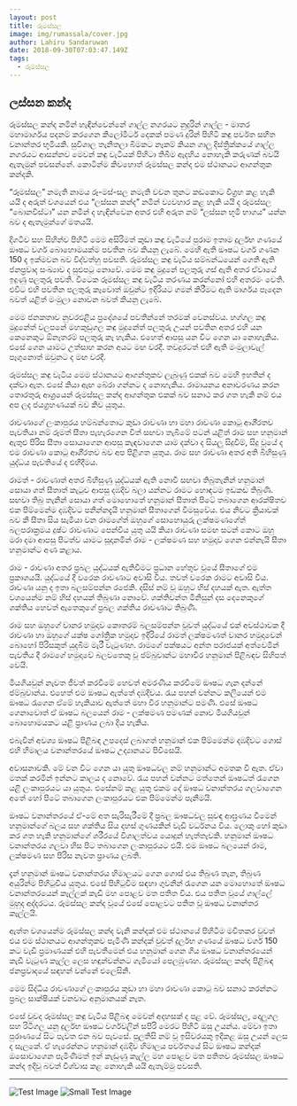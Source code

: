 ```yaml
---
layout: post
title: රූමස්සල
image: img/rumassala/cover.jpg
author: Lahiru Sandaruwan
date: 2018-09-30T07:03:47.149Z
tags: 
  - රූමස්සල
---
```


## ලස්සන කන්ද

රූමස්සල කන්ද නමින් හැඳින්වෙන්නේ ගාල්ල නගරයට නුදුරින් ගාල්ල - මාතර මහාමාර්ගය පදනම් කරගෙන කිලෝමීටර් දෙකක් පමණ දුරින් පිහිටි කඳු පර්වත සහිත වනාන්තර භූමියකි. සුවිශාල තැනිතලා බිමකට නෑකම් කියන ගාලු දිස්ත්‍රික්කයේ ගාල්ල නගරයට ආසන්නව මෙවන් කඳු වැටියක් පිහිටා තිබීම ඇදහිය නොහැකි කරුණක් බවයි ඇතැමුන් පවසන්නේ. කොටින්ම කිවහොත් රූමස්සල කන්ද එම ස්ථානයට ආගන්තුක කන්දකි.

“රූමස්සල” නමැති නාමය රූ-මස්-සල නමැති වචන තුනට කඩකොට විග්‍රහ කළ හැකි යයි ද අරුත් වශයෙන් එය “ලස්සන කන්ද” නමින් ව්‍යවහාර කළ හැකි යයි ද රූමස්සල “බොනවිස්ටා” යන නමින් ද හැඳින්වෙන අතර එහි අරුත නම් “ලස්සන භූමි භාගය” යන්න බව ද ඇතැමුන්ගේ මතයයි.

දිගටිව සහ සිහින්ව පිහිටි මෙම අසිරිමත් කුඩා කඳු වැටියේ පුරාම ඉතාම දුර්ලභ ගණයේ ඖෂධ වර්ග බොහොමයක්ම පවතින බව කියනු ලැබේ. මෙහි ඇති ඖෂධ වර්ග ගණන 150 ද ඉක්මවන බව විද්වත්හු පවසති. රූමස්සල කඳු වැටිය සම්බන්ධයෙන් ගෙතී ඇති ජනප්‍රවාද සංඛ්‍යාව ද සුළුපටු නොවේ. මෙම කඳු මුදුනේ පලතුරු ගස් ඇති අතර ඒවායේ ඉදුණු පලතුරු පවතී. විටෙක රූමස්සල කඳු වැටිය තරණය කරන්නෝ එහි අතරමං වෙති. එවිට එහි පවතින පලතුරු කෑවොත් ඔවුන්ට ඉදිරියට ගමන් කිරීමට ඇති මාර්ගය පෑදෙන බවත් යළිත් මංමුලා නොවන බවත් කියනු ලැබේ.

මෙම ජනකතාව නුවරඑළිය ප්‍රදේශයේ පවතින්නේ තරමක් වෙනස්වය. හග්ගල කඳු මුදුනේත් වලපනේ මහකුඩුගල කඳු මුදුනේත් පලතුරු උයන් පවතින අතර එහි යන කෙනෙකුට ඕනෑතරම් පලතුරු කෑ හැකිය. එහෙත් ආපසු යන විට ගෙන යා නොහැකිය. එසේ ගෙන යාමට උත්සාහ කරන අයට මඟ වරදී. තවදුරටත් එහි ඇති මංමුලාවැල් පෑගුනොත් ඔවුනට ද මඟ වරදී.

රූමස්සල කඳු වැටිය මෙම ස්ථානයට ආගන්තුකව ලැබුණු එකක් බව මෙහි ඉහතින් ද දක්වා ඇත. එසේ කියා ඇඟ බේරා ගන්නට ද නොහැකිය. රාමායනය අනාවරණය කරන තොරතුරු ආශ්‍රයෙන් රූමස්සල කන්ද ආගන්තුක එකක් බව සනාථ කර ගත හැකි නම් එය අප ලද ජයග්‍රහණයක් බව කිව යුතුය.

රාවණාගේ ලංකාපුරය හම්බන්තොට කුඩා රාවණා හා මහා රාවණා කොටු ආශි‍්‍රතව පැවතියා නම් රූමත් සීතා පැහැරගෙන විත් සඟවා තැබීමේ පටන් යළිත් රාම සහ හනුමාන් ඇතුළු පිරිස සීතා සොයාගෙන ආපසු කැඳවාගෙන යාම දක්වා ද සියලු සිදුවීම්, සිදු වූයේ ද එම රාවණා කොටු ආශි‍්‍රතව බව අප පිළිගත යුතුය. රාම සහ රාවණා අතර අති බිහිසුණු යුද්ධය පැවතියේ ද එහිදීමය.

රාමත් - රාවණාත් අතර බිහිසුණු යුද්ධයක් ඇති නොවී සඟවා තිබුතැනින් හනුමාන් සොයා ගත් සීතාත් කැටුව ආපසු දඹදිව බලා යන්නට රාමට හොඳටම ඉඩකඩ තිබුණි. සඟවා තිබු තැනින් සොයා ගත් මොහොතේ හනුමාන් සීතාත් පිටේ තබාගෙන ආරක්ෂිතව එක පිම්මෙන්ම දඹදිවට පනින්නදැයි හනුමාන් සීතාගෙන් විමසුවේය. එය නිවට ක්‍රියාවක් බව කී සීතා සිය සැමියා වන රාමගේත් ඔහුගේ සොහොයුරු ලක්ෂමණගේත් බලපරාක්‍රමය දුෂ්ට රාවණාට පෙන්විය යුතු යයි කියා රාවණා සමඟ සටන් කොට ඔහු මරා දමා ආපසු පිටත්ව යාමට සූදානමින් රාම - ලක්ෂමණ සහ හමුදාව ගෙන එන්නැයි සීතා හනුමාන්ට අණ කළාය.

රාම - රාවණා අතර ප්‍රබල යුද්ධයක් ඇතිවීමට ප්‍රධාන හේතුව වූයේ සීතාගේ එම ප්‍රකාශයයි. යුද්ධයේ දී වරෙක රාවණාට අවාසි විය. තවත් වරෙක රාමට අවාසි විය. රාවණා යනු ද ඉතා බලසම්පන්න රජෙකි. දසිස් නම් වූ ඔහුට හිස් දහයක් ඇත. ඇත්ත වශයෙන්ම නම් හිස් දහයක් තිබුණා නොවේ. ශක්තිවන්ත මිනිසුන් දස දෙනෙකුගේ ශක්තිය හෙවත් ඇතෙකුගේ ප්‍රබල ශක්තිය රාවණාට තිබුණි.

රාම සහ ඔහුගේ වානර හමුදාව කොතරම් බලසම්පන්න වූවත් යුද්ධයේ එක් අවස්ථාවක දී රාවණා හා ඔහුගේ යක්ෂ ගෝත්‍රික හමුදාව ඉදිරියේ රාමත් ලක්ෂමණත් වානර හමුදාවෙන් බොහෝ පිරිසකුත් යුදබිම මැරී වැටුණහ. රාමගේ පක්ෂයට අන්ත පරාජයක් අත්වෙමින් පැවතිය දී රාමගේ හමුදාවේ බලවතෙකු වූ ජම්බුවාන්ට මහාවීර හනුමාන් පිළිබඳව සිහිපත් වෙයි.

මියගියවුන් නැවත ජීවත් කරවීමේ හෙවත් අමරණීය කරවීමේ ඖෂධ ගැන දන්නේ ජම්බුවාන්ය. එහෙත් එම ඖෂධ ඇත්තේ දඹදිවය. රැය පහන් වන්නට කලියෙන් එම ඖෂධ රැගෙන ඒමේ හැකියාව ඇත්තේ මහා වීර හනුමාන්ට පමණි. එසේ ඖෂධ ගෙනාවොත් ඒ ඖෂධ බලයෙන් රාම - ලක්ෂමණ පමණක් නොව මියගියවුන් බොහොමයකට යළි ප්‍රාණය ලබා දිය හැකිය.

එබැවින් අවශ්‍ය ඖෂධ පිළිබඳ උපදෙස් ලබාගත් හනුමාන් එක පිම්මෙන්ම දඹදිවට ගොස් එහි හිමාලය වනාන්තරයේ ඖෂධ උද්‍යානයට පිවිසෙයි.

අවාසනාවකි. මේ වන විට ගෙන යා යුතු ඖෂධවල නම් හනුමාන්ට අමතක වී ඇත. ඒවා මතක් කරමින් ඉන්නට කාලය ද නොවේ. රැය පහන් වන්නට මත්තෙන් ඖෂධත් රැගෙන යළි ලංකාපුරයට යා යුතුය. එසේනම් කළ යුතු එකම දේ ඖෂධ වනාන්තරය ගලවාගෙන අතේ හෝ පිටේ තබාගෙන ලංකාපුරයට එක පිම්මෙන්ම පැනීමයි.

ඖෂධ වනාන්තරයේ ඒ-මේ අත සැරිසැරීමේ දී ප්‍රබල ඖෂධවල සුවඳ ආඝ්‍රණය වීමෙන් හනුමාන්ගේ බලය සහ ශක්තිය සිය දහස් ගුණයකින් වැඩි වර්ධනය විය. ලොකු හෝ කුඩා කර ගත හැකි හනුමාන්ගේ ශරීරයේ විශාලත්වය යොදුන් හැත්තෑවකි. හනුමාන් ඖෂධ වනාන්තරය ගලවා හිස පිට තබාගෙන ලංකාපුරයට එයි. එම ඖෂධ බලයෙන් රාම, ලක්ෂමණ සහ පිරිස නැවත ප්‍රාණය ලබති.

දැන් හනුමාන් ඖෂධ වනාන්තරය හිමාලයට ගෙන ගොස් එය තිබුණ තැන, තිබුණ අයුරින්ම පිහිටුවිය යුතුය. එසේ පිහිටුවීම සඳහා ගුවනින් රැගෙන යන මොහොතේ ඖෂධ වනාන්තරයෙන් කෑල්ලක් කැඩී මහ පොළව මත පතිත විය. එය පතිත වූයේ ගාල්ලේ මුහුද අද්දරටය. රූමස්සල කන්ද වූයේ එසේ පොළවට පතිත වූ ඖෂධ වනාන්තර කෑල්ලයි.

ඇත්ත වශයෙන්ම රූමස්සල කන්ද වැනි කන්දක් එම ස්ථානයේ පිහිටීම මවිතකර වුවත් එය එම ස්ථානයට ආගන්තුකව පැමිණි කන්දක් වුවත් දුර්ලභ ගණයේ ඖෂධ වර්ග 150 කට වැඩි ප්‍රමාණයක් එහි පැවතීමෙන් එය හනුමාන් ගෙන ගිය ඖෂධ වනාන්තරයෙන් කැඩී වැටුණ කෑල්ල ලෙස හඳුන්වන්නට ගැමියෝ පෙලඹුණහ. රූමස්සල කන්ද පිළිබඳ ජනප්‍රවාදයේ සඳහන් වන්නේ එලෙසිනි.

මෙම සිද්ධිය රාවණාගේ ලංකාපුරය කුඩා හා මහා රාවණා කොටු බව සනාථ කරන්නට ප්‍රබල සාක්ෂියක් වනවාට අනුමානයක් නැත.

එසේ වුවද රූමස්සල කඳු වැටිය පිළිබඳ මෙවන් අදහසක් ද පළ වේ. රූමස්සල, දොලුගල සහ රිටිගල යනු දුර්ලභ ඖෂධ වර්ගවලින් සපිරි මෙරට පිහිටි ඔසු උයන්ය. මේවා ඉතා පුරාණයේ සිට පැවත එන බව පැවසේ. පුලතිසි නම් වූ ඉසිවරයකු ඉදිකළ ඔසු උයන් ලෙස ද සැලකේ. ඒ හැරෙන්නට හනුමාන් දඹදිව හිමාලය පර්වතයේ සිට ඖෂධ කන්දක් ඔසොවාගෙන පැමිණිමත් ඉන් කැඩුණු කෑල්ල මහ පොළව මත පතිතව රූමස්සල ඖෂධ කන්ද ඉදිවූ බවත් විශ්වාස කළ නොහැකි යයි ඇතැම්මු පවසති.

---


![Test Image](img/testimg1.jpg)
![Small Test Image](img/testimg2.jpg)


